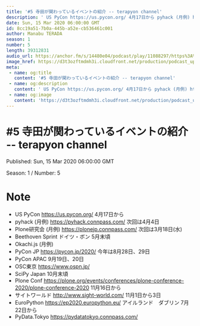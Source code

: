 ```yaml
---
title: '#5 寺田が関わっているイベントの紹介 -- terapyon channel'
description: ' US PyCon https://us.pycon.org/ 4月17日から pyhack (月例) https://pyhack.connpass.com/ 次回は4月4日 Plone研究会 (月'
date: Sun, 15 Mar 2020 06:00:00 GMT
id: 8cc19a51-7b0a-445b-a52e-cb536461c001
author: Manabu TERADA
season: 1
number: 5
length: 39312831
audio_url: https://anchor.fm/s/14480e04/podcast/play/11088297/https%3A%2F%2Fd3ctxlq1ktw2nl.cloudfront.net%2Fstaging%2F2020-03-14%2F5ff15115333830756b578cf14d50fd33.m4a
image_href: https://d3t3ozftmdmh3i.cloudfront.net/production/podcast_uploaded/3302665/3302665-1582446732992-f3e5401da36c1.jpg
meta:
 - name: og:title
   content: '#5 寺田が関わっているイベントの紹介 -- terapyon channel'
 - name: og:description
   content: ' US PyCon https://us.pycon.org/ 4月17日から pyhack (月例) https://pyhack.connpass.com/ 次回は4月4日 Plone研究会 (月'
 - name: og:image
   content: 'https://d3t3ozftmdmh3i.cloudfront.net/production/podcast_uploaded/3302665/3302665-1582446732992-f3e5401da36c1.jpg'
---
```

# #5 寺田が関わっているイベントの紹介 -- terapyon channel

Published: Sun, 15 Mar 2020 06:00:00 GMT

Season: 1 / Number: 5

# Note

<ul>
 <li>US PyCon <a href="https://us.pycon.org/" rel="noreferrer nofollow noopener" target="_blank">https://us.pycon.org/</a> 4月17日から</li>
 <li>pyhack (月例) <a href="https://pyhack.connpass.com/" rel="noreferrer nofollow noopener" target="_blank">https://pyhack.connpass.com/</a> 次回は4月4日</li>
  <li>Plone研究会 (月例) <a href="https://plonejp.connpass.com/" rel="noreferrer nofollow noopener" target="_blank">https://plonejp.connpass.com/</a> 次回は3月18日(水)</li>
  <li>Beethoven Sprint ドイツ・ボン 5月末頃</li>
  <li>Okachi.js (月例)</li>
  <li>PyCon JP <a href="https://pycon.jp/2020/" rel="noreferrer nofollow noopener" target="_blank">https://pycon.jp/2020/</a> 今年は8月28日、29日</li>
  <li>PyCon APAC 9月19日、20日</li>
  <li>OSC東京 <a href="https://www.ospn.jp/" rel="noreferrer nofollow noopener" target="_blank">https://www.ospn.jp/</a></li>
  <li>SciPy Japan 10月末頃</li>
  <li>Plone Conf <a href="https://plone.org/events/conferences/plone-conference-2020/plone-conference-2020" rel="noreferrer nofollow noopener" target="_blank">https://plone.org/events/conferences/plone-conference-2020/plone-conference-2020</a> 11月16日から</li>
  <li>サイトワールド <a href="http://www.sight-world.com/" rel="noreferrer nofollow noopener" target="_blank">http://www.sight-world.com/</a> 11月1日から3日</li>
  <li>EuroPython <a href="https://ep2020.europython.eu/" rel="noreferrer nofollow noopener" target="_blank">https://ep2020.europython.eu/</a> アイルランド　ダブリン 7月22日から</li>
  <li>PyData.Tokyo <a href="https://pydatatokyo.connpass.com/" rel="noreferrer nofollow noopener" target="_blank">https://pydatatokyo.connpass.com/</a></li>
</ul>



<a-player 
:options="{
  audio: [
    {
        name: '#5 寺田が関わっているイベントの紹介 -- terapyon channel',
        artist: 'terapyon',
        url: 'https://anchor.fm/s/14480e04/podcast/play/11088297/https%3A%2F%2Fd3ctxlq1ktw2nl.cloudfront.net%2Fstaging%2F2020-03-14%2F5ff15115333830756b578cf14d50fd33.m4a',
        cover: 'https://d3t3ozftmdmh3i.cloudfront.net/production/podcast_uploaded/3302665/3302665-1582446732992-f3e5401da36c1.jpg'
    }
    ]
}"
/>


